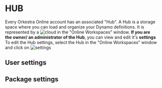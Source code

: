 # HUB

Every Orkestra Online account has an associated "Hub". 
A Hub is a storage space where you can load and organize your Dynamo definitions. It is represented by a ![cloud](https://datashapes.files.wordpress.com/2020/05/cloudi.png?)  in the "Online Workspaces" window.
**If you are the owner/ an administrator of the Hub**, you can view and edit it's **settings** 
To edit the Hub settings, select the Hub in the "Online Workspaces" window and click on ![settings](https://datashapes.files.wordpress.com/2020/05/hub-settings.png?)


## User settings


## Package settings

